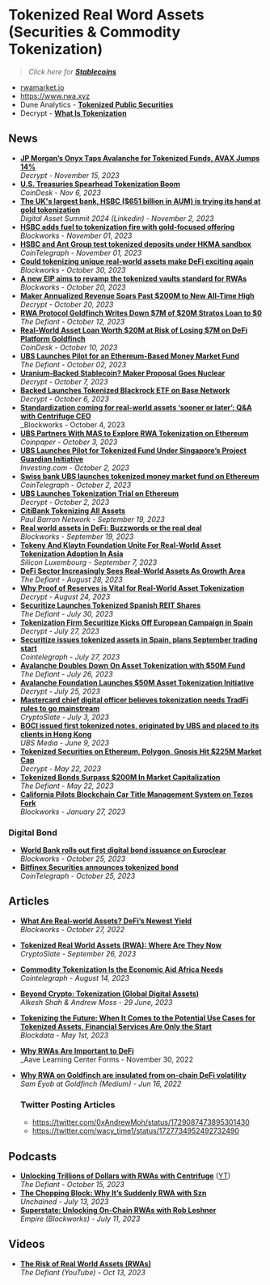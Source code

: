 # Tokenized Real Word Assets (Securities & Commodity Tokenization)

> _Click here for [**Stablecoins**](https://github.com/travisfont/Inside-the-Blocks/tree/main/DeFi/Stablecoins)_


- [rwamarket.io](https://rwamarket.io/)
- https://www.rwa.xyz
- Dune Analytics - [**Tokenized Public Securities**](https://dune.com/steakhouse/tokenized-securities)
- Decrypt - [**What Is Tokenization**](https://decrypt.co/resources/what-is-tokenization)

## News

- [**JP Morgan’s Onyx Taps Avalanche for Tokenized Funds, AVAX Jumps 14%**](https://decrypt.co/206153/jp-morgan-onyx-avalanche-tokenized-funds-avax)
  <br/>_Decrypt - November 15, 2023_
- [**U.S. Treasuries Spearhead Tokenization Boom**](https://www.coindesk.com/consensus-magazine/2023/11/06/us-treasuries-spearhead-tokenization-boom/)
  <br/>_CoinDesk - Nov 6, 2023_
- [**The UK's largest bank, HSBC ($651 billion in AUM) is trying its hand at gold tokenization**](https://www.linkedin.com/posts/the-digital-asset-summit_the-uks-largest-bank-hsbc-651-billion-activity-7125885334772457472-L0_g/)
  <br/>_Digital Asset Summit 2024 (Linkedin) - November 2, 2023_
- [**HSBC adds fuel to tokenization fire with gold-focused offering**](https://blockworks.co/news/hsbc-explores-gold-tokenization)
  <br/>_Blockworks - November 01, 2023_
- [**HSBC and Ant Group test tokenized deposits under HKMA sandbox**](https://cointelegraph.com/news/hsbc-ant-group-test-tokenized-deposits-under-hkma-sandbox)
  <br/>_CoinTelegraph - November 01, 2023_
- [**Could tokenizing unique real-world assets make DeFi exciting again**](https://blockworks.co/news/defi-tokenization-real-world-assets-empire)
  <br/>_Blockworks - October 30, 2023_
- [**A new EIP aims to revamp the tokenized vaults standard for RWAs**](https://blockworks.co/news/eip-rwa-tokenized-vault-standards)
  <br/>_Blockworks - October 20, 2023_
- [**Maker Annualized Revenue Soars Past $200M to New All-Time High**](https://decrypt.co/202515/maker-annualized-revenue-soars-past-200m-to-new-all-time-high)
  <br/>_Decrypt - October 20, 2023_
- [**RWA Protocol Goldfinch Writes Down $7M of $20M Stratos Loan to $0**](https://thedefiant.io/rwa-protocol-goldfinch-writes-down-usd7m-of-usd20m-loan-to-usd0)
  <br/>_The Defiant - October 12, 2023_
- [**Real-World Asset Loan Worth $20M at Risk of Losing $7M on DeFi Platform Goldfinch**](https://www.coindesk.com/markets/2023/10/09/real-world-asset-loan-worth-20m-sours-on-defi-platform-goldfinch-bringing-rwa-lending-under-scrutiny/)
  <br/>_CoinDesk - October 10, 2023_
- [**UBS Launches Pilot for an Ethereum-Based Money Market Fund**](https://thedefiant.io/ubs-launches-pilot-for-an-ethereum-based-money-market-fund)
  <br/>_The Defiant - October 02, 2023_
- [**Uranium-Backed Stablecoin? Maker Proposal Goes Nuclear**](https://decrypt.co/200422/uranium-backed-stablecoin-maker-proposal-goes-nuclear)
  <br/>_Decrypt - October 7, 2023_
- [**Backed Launches Tokenized Blackrock ETF on Base Network**](https://decrypt.co/200389/backed-launches-tokenized-blackrock-etf-base-network)
  <br/>_Decrypt - October 6, 2023_
- [**Standardization coming for real-world assets ‘sooner or later’: Q&A with Centrifuge CEO**](https://blockworks.co/news/real-world-assets-kyc-centrifuge-lucas-vogelsang)
  <br/>_Blockworks - October 4, 2023 
- [**UBS Partners With MAS to Explore RWA Tokenization on Ethereum**](https://coinpaper.com/2354/ubs-partners-with-mas-to-explore-rwa-tokenization-on-ethereum)
  <br/>_Coinpaper - October 3, 2023_
- [**UBS Launches Pilot for Tokenized Fund Under Singapore’s Project Guardian Initiative**](https://www.investing.com/news/stock-market-news/ubs-launches-pilot-for-tokenized-fund-under-singapores-project-guardian-initiative-93CH-3188323)
  <br/>_Investing.com - October 2, 2023_
- [**Swiss bank UBS launches tokenized money market fund on Ethereum**](https://cointelegraph.com/news/ethereum-ubs-tokenize-money-market-fund-launch)
  <br/>_CoinTelegraph - October 2, 2023_
- [**UBS Launches Tokenization Trial on Ethereum**](https://decrypt.co/199733/ubs-launches-tokenization-trial-ethereum)
  <br/>_Decrypt - October 2, 2023_
- [**CitiBank Tokenizing All Assets**](https://www.youtube.com/watch?v=im9oYo5NHfA)
  <br/>_Paul Barron Network - September 19, 2023_
- [**Real world assets in DeFi: Buzzwords or the real deal**](https://blockworks.co/news/real-world-assets-empire-buzzwords-defi)
  <br/>_Blockworks - September 19, 2023_
- [**Tokeny And Klaytn Foundation Unite For Real-World Asset Tokenization Adoption In Asia**](https://www.siliconluxembourg.lu/tokeny-and-klaytn-foundation-unite-for-real-world-asset-tokenization-adoption-in-asia/)
  <br/>_Silicon Luxembourg - September 7, 2023_
- [**DeFi Sector Increasingly Sees Real-World Assets As Growth Area**](https://thedefiant.io/defi-sector-increasingly-sees-real-world-assets-as-growth-area)
  <br/>_The Defiant - August 28, 2023_
- [**Why Proof of Reserves is Vital for Real-World Asset Tokenization**](https://decrypt.co/151992/why-proof-of-reserves-is-vital-for-real-world-asset-tokenization)
  <br/>_Decrypt - August 24, 2023_
- [**Securitize Launches Tokenized Spanish REIT Shares**](https://thedefiant.io/securitize-launches-tokenized-spanish-reit-shares)
  <br/>_The Defiant - July 30, 2023_
- [**Tokenization Firm Securitize Kicks Off European Campaign in Spain**](https://decrypt.co/150295/tokenization-firm-securitize-kicks-off-european-campaign-spain)
  <br/>_Decrypt - July 27, 2023_
- [**Securitize issues tokenized assets in Spain, plans September trading start**](https://cointelegraph.com/news/securitize-issues-tokenized-assets-in-spain-plans-september-trading-start)
  <br/>_Cointelegraph - July 27, 2023_
- [**Avalanche Doubles Down On Asset Tokenization with $50M Fund**](https://thedefiant.io/avalanche-doubles-down-on-asset-tokenization-with-50m-fund)
  <br/>_The Defiant - July 26, 2023_
- [**Avalanche Foundation Launches $50M Asset Tokenization Initiative**](https://decrypt.co/149978/avalanche-foundation-launches-50m-asset-tokenization-initiative)
  <br/>_Decrypt - July 25, 2023_
- [**Mastercard chief digital officer believes tokenization needs TradFi rules to go mainstream**](https://cryptoslate.com/mastercard-chief-digital-officer-believes-tokenization-needs-tradfi-level-to-go-mainstream/)
  <br/>_CryptoSlate - July 3, 2023_
- [**BOCI issued first tokenized notes, originated by UBS and placed to its clients in Hong Kong**](https://www.ubs.com/global/en/media/display-page-ndp/en-20230609-tokenized-notes.html)
  <br/>_UBS Media - June 9, 2023_ 
- [**Tokenized Securities on Ethereum, Polygon, Gnosis Hit $225M Market Cap**](https://decrypt.co/140941/tokenized-securities-ethereum-polygon-gnosis-hit-225m-market-cap)
  <br/>_Decrypt - May 22, 2023_
- [**Tokenized Bonds Surpass $200M In Market Capitalization**](https://thedefiant.io/tokenized-bonds-surpass-usd200m-in-market-capitalization)
  <br/>_The Defiant - May 22, 2023_
- [**California Pilots Blockchain Car Title Management System on Tezos Fork**](https://blockworks.co/news/california-pilots-blockchain-car-title-management-system-on-tezos)
  <br/>_Blockworks - January 27, 2023_

### Digital Bond

- [**World Bank rolls out first digital bond issuance on Euroclear**](https://blockworks.co/news/world-bank-digital-bond-euroclear)
  <br/>_Blockworks - October 25, 2023_
- [**Bitfinex Securities announces tokenized bond**](https://cointelegraph.com/news/bitfinex-securities-announces-tokenized-bond)
  <br/>_CoinTelegraph - October 25, 2023_

## Articles

- [**What Are Real-world Assets? DeFi’s Newest Yield**](https://blockworks.co/news/what-are-real-world-assets-defis-newest-yield)
  <br/>_Blockworks - October 27, 2022_
- [**Tokenized Real World Assets (RWA): Where Are They Now**](https://cryptoslate.com/tokenized-real-world-assets-rwa-where-are-they-now/)
  <br/>_CryptoSlate - September 26, 2023_
- [**Commodity Tokenization Is the Economic Aid Africa Needs**](https://cointelegraph.com/news/commodity-tokenization-economic-aid-africa)
  <br/>_Cointelegraph - August 14, 2023_
- [**Beyond Crypto: Tokenization (Global Digital Assets)**](https://rsch.baml.com/access?q=s-i517792VNkDKydHLEioQ)
  <br/>_Alkesh Shah & Andrew Moss - 29 June, 2023_
- [**Tokenizing the Future: When It Comes to the Potential Use Cases for Tokenized Assets, Financial Services Are Only the Start**](https://www.blockdata.tech/blog/spotlight/tokenizing-the-future-when-it-comes-to-the-potential-use-cases-for-tokenized-assets-financial-services-are-only-the-start)
  <br/>_Blockdata - May 1st, 2023_
- [**Why RWAs Are Important to DeFi**](https://governance.aave.com/t/why-rwas-are-important-to-defi/10880)
  <br/>_Aave Learning Center Forms - November 30, 2022
- [**Why RWA on Goldfinch are insulated from on-chain DeFi volatility**](https://medium.com/goldfinch-fi/why-rwa-on-goldfinch-are-insulated-from-on-chain-defi-volatility-202a2e2e902d)
  <br/>_Sam Eyob at Goldfinch (Medium) - Jun 16, 2022_

  ### Twitter Posting Articles
  - https://twitter.com/0xAndrewMoh/status/1729087473895301430
  - https://twitter.com/wacy_time1/status/1727734952492732490

## Podcasts

- [**Unlocking Trillions of Dollars with RWAs with Centrifuge**](https://thedefiant.io/unlocking-trillions-of-dollars-with-rwas) ([YT](https://www.youtube.com/watch?v=emdeHLE2sfk&t=2689s))
  <br/>_The Defiant -  October 15, 2023_
- [**The Chopping Block: Why It’s Suddenly RWA with Szn**](https://www.youtube.com/watch?v=OsMlqTAorGc)
  <br/>_Unchained - July 13, 2023_
- [**Superstate: Unlocking On-Chain RWAs with Rob Leshner**](https://www.youtube.com/watch?v=0SYSgGiQLk8)
  <br/>_Empire (Blockworks) - July 11, 2023_

## Videos
- [**The Risk of Real World Assets (RWAs)**](https://www.youtube.com/watch?v=sbKoNEFo1vk)
  <br/>_The Defiant (YouTube) - Oct 13, 2023_
